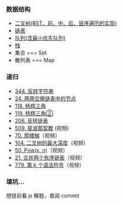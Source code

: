 ### 数据结构
  - [二叉树(BST、前、中、后、层序遍历的实现)](https://github.com/YxrSadhu/Data-Structures-and-Algorithms/blob/master/src/core/BST.js) 
  - [链表](https://github.com/YxrSadhu/Data-Structures-and-Algorithms/blob/master/src/core/LinkedList.js)
  - [队列(含最小优先队列)](https://github.com/YxrSadhu/Data-Structures-and-Algorithms/blob/master/src/core/Queue.js)
  - [栈](https://github.com/YxrSadhu/Data-Structures-and-Algorithms/blob/master/src/core/Stack.js)
  - 集合 === Set
  - 散列表 === Map
### 递归
  - [344. 反转字符串](https://github.com/YxrSadhu/Data-Structures-and-Algorithms/blob/master/src/summarize/344.%E5%8F%8D%E8%BD%AC%E5%AD%97%E7%AC%A6%E4%B8%B2.md)
  - [24. 两两交换链表中的节点](https://github.com/YxrSadhu/Data-Structures-and-Algorithms/blob/master/src/summarize/24.md)
  - [118. 杨辉三角](https://github.com/YxrSadhu/Data-Structures-and-Algorithms/blob/master/src/summarize/118.md)
  - [119. 杨辉三角②](https://github.com/YxrSadhu/Data-Structures-and-Algorithms/blob/master/src/summarize/119.md)
  - [206. 反转链表](https://github.com/YxrSadhu/Data-Structures-and-Algorithms/blob/master/src/summarize/206.md)
  - [509. 斐波那契数](https://www.bilibili.com/video/av93457350) (视频)
  - [70. 爬楼梯](https://www.bilibili.com/video/av93668328)（视频）
  - [104. 二叉树的最大深度](https://www.bilibili.com/video/av94012180)（视频）
  - [50. Pow(x, n)](https://www.bilibili.com/video/av94273165)（视频）
  - [21. 合并两个有序链表](https://www.bilibili.com/video/av94286403)（视频）
  - [779. 第 k 个语法符号](https://www.bilibili.com/video/av94329242)（视频）
### 填坑... 
想提前看 js 解题，查阅 commit